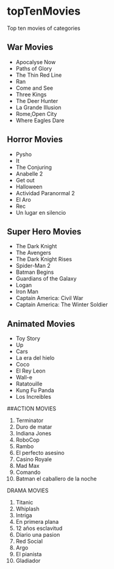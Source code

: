 # topTenMovies
Top ten movies of categories

## War Movies
- Apocalyse Now
- Paths of Glory
- The Thin Red Line
- Ran
- Come and See
- Three Kings
- The Deer Hunter
- La Grande Illusion
- Rome,Open City
- Where Eagles Dare

## Horror Movies
- Pysho
- It
- The Conjuring
- Anabelle 2
- Get out
- Halloween
- Actividad Paranormal 2
- El Aro
- Rec
- Un lugar en silencio

## Super Hero Movies
- The Dark Knight
- The Avengers
- The Dark Knight Rises
- Spider-Man 2
- Batman Begins
- Guardians of the Galaxy
- Logan 
- Iron Man
- Captain America: Civil War
- Captain America: The Winter Soldier 

## Animated Movies
- Toy Story
- Up
- Cars
- La era del hielo
- Coco
- El Rey Leon
- Wall-e
- Ratatouille
- Kung Fu Panda
- Los Increibles

##ACTION  MOVIES

1. Terminator
2. Duro de matar
3. Indiana Jones
4. RoboCop
5. Rambo
6. El perfecto asesino
7. Casino Royale
8. Mad Max
9. Comando
10. Batman el caballero de la noche


DRAMA MOVIES
1. Titanic
2. Whiplash
3. Intriga
4. En primera plana
5. 12 años esclavitud
6. Diario una pasion
7. Red Social
8. Argo
9. El pianista
10. Gladiador
